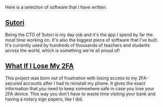 Here is a selection of software that I have written.

## <a href="https://www.sutori.com">Sutori</a>
Being the CTO of Sutori is my day-job and it's the app I spend by far the most
time working on. It's also the biggest piece of software that I've built. It's
currently used by hundreds of thousands of teachers and students across the
world, which is something we're all proud of!

## <a href="https://www.whatifilosemy2fa.com">What If I Lose My 2FA</a>
This project was born out of frustration with losing access to my 2FA-secured
accounts after I had to reinstall my phone. It gives the exact information that
you need to keep somewhere safe in case you lose your 2FA device. This way you
don't have to waste time visiting your bank and having a notary sign papers,
like I did.

